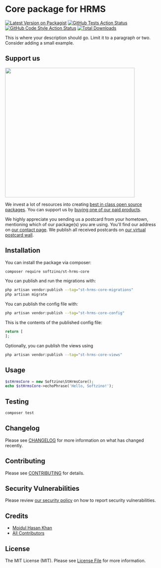 # Core package for HRMS

[![Latest Version on Packagist](https://img.shields.io/packagist/v/softzino/st-hrms-core.svg?style=flat-square)](https://packagist.org/packages/softzino/st-hrms-core)
[![GitHub Tests Action Status](https://img.shields.io/github/actions/workflow/status/softzino/st-hrms-core/run-tests.yml?branch=main&label=tests&style=flat-square)](https://github.com/softzino/st-hrms-core/actions?query=workflow%3Arun-tests+branch%3Amain)
[![GitHub Code Style Action Status](https://img.shields.io/github/actions/workflow/status/softzino/st-hrms-core/fix-php-code-style-issues.yml?branch=main&label=code%20style&style=flat-square)](https://github.com/softzino/st-hrms-core/actions?query=workflow%3A"Fix+PHP+code+style+issues"+branch%3Amain)
[![Total Downloads](https://img.shields.io/packagist/dt/softzino/st-hrms-core.svg?style=flat-square)](https://packagist.org/packages/softzino/st-hrms-core)

This is where your description should go. Limit it to a paragraph or two. Consider adding a small example.

## Support us

[<img src="https://github-ads.s3.eu-central-1.amazonaws.com/st-hrms-core.jpg?t=1" width="419px" />](https://spatie.be/github-ad-click/st-hrms-core)

We invest a lot of resources into creating [best in class open source packages](https://spatie.be/open-source). You can support us by [buying one of our paid products](https://spatie.be/open-source/support-us).

We highly appreciate you sending us a postcard from your hometown, mentioning which of our package(s) you are using. You'll find our address on [our contact page](https://spatie.be/about-us). We publish all received postcards on [our virtual postcard wall](https://spatie.be/open-source/postcards).

## Installation

You can install the package via composer:

```bash
composer require softzino/st-hrms-core
```

You can publish and run the migrations with:

```bash
php artisan vendor:publish --tag="st-hrms-core-migrations"
php artisan migrate
```

You can publish the config file with:

```bash
php artisan vendor:publish --tag="st-hrms-core-config"
```

This is the contents of the published config file:

```php
return [
];
```

Optionally, you can publish the views using

```bash
php artisan vendor:publish --tag="st-hrms-core-views"
```

## Usage

```php
$stHrmsCore = new Softzino\StHrmsCore();
echo $stHrmsCore->echoPhrase('Hello, Softzino!');
```

## Testing

```bash
composer test
```

## Changelog

Please see [CHANGELOG](CHANGELOG.md) for more information on what has changed recently.

## Contributing

Please see [CONTRIBUTING](CONTRIBUTING.md) for details.

## Security Vulnerabilities

Please review [our security policy](../../security/policy) on how to report security vulnerabilities.

## Credits

- [Moidul Hasan Khan](https://github.com/moidul988)
- [All Contributors](../../contributors)

## License

The MIT License (MIT). Please see [License File](LICENSE.md) for more information.
